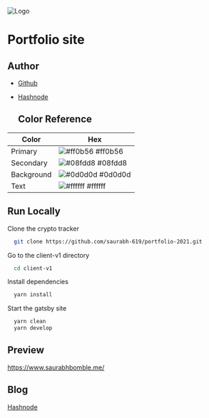 ![Logo](https://cdn.hashnode.com/res/hashnode/image/upload/v1632848082462/gMjDg0bSB.png)

# Portfolio site

## Author

- [Github](https://github.com/saurabh-619)
- [Hashnode](https://saurabhbomble.hashnode.dev/)

  ## Color Reference

| Color      | Hex                                                              |
| ---------- | ---------------------------------------------------------------- |
| Primary    | ![#ff0b56](https://via.placeholder.com/10/ff0b56?text=+) #ff0b56 |
| Secondary  | ![#08fdd8](https://via.placeholder.com/10/08fdd8?text=+) #08fdd8 |
| Background | ![#0d0d0d](https://via.placeholder.com/10/0d0d0d?text=+) #0d0d0d |
| Text       | ![#ffffff](https://via.placeholder.com/10/ffffff?text=+) #ffffff |

## Run Locally

Clone the crypto tracker

```bash
  git clone https://github.com/saurabh-619/portfolio-2021.git
```

Go to the client-v1 directory

```bash
  cd client-v1
```

Install dependencies

```bash
  yarn install
```

Start the gatsby site

```bash
  yarn clean
  yarn develop
```

## Preview

https://www.saurabhbomble.me/

## Blog

[Hashnode](https://saurabhbomble.hashnode.dev/web-design-inspirations-portfolio-websites)
